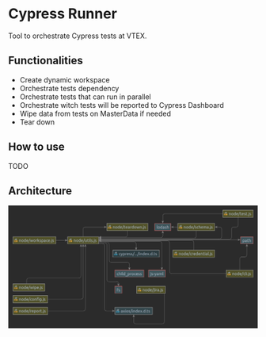 # Cypress Runner

Tool to orchestrate Cypress tests at VTEX.

## Functionalities

- Create dynamic workspace
- Orchestrate tests dependency
- Orchestrate tests that can run in parallel
- Orchestrate witch tests will be reported to Cypress Dashboard
- Wipe data from tests on MasterData if needed
- Tear down

## How to use

TODO

## Architecture

<img alt="diagram" src="diagram.png">